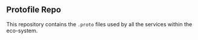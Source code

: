 ## Protofile Repo

This repository contains the `.proto` files used by all the services within the eco-system.